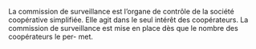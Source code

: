 La commission de surveillance est l’organe de contrôle de la société coopérative simplifiée. Elle agit dans le seul intérêt des coopérateurs.
La commission de surveillance est mise en place dès que le nombre des coopérateurs le per- met.